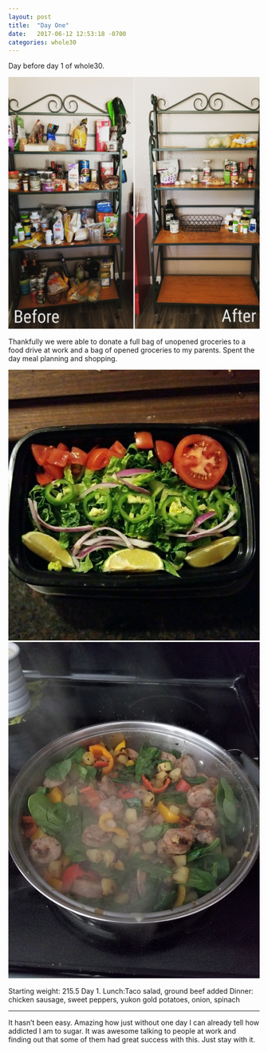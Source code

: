 ```yaml
---
layout: post
title:  "Day One"
date:   2017-06-12 12:53:18 -0700
categories: whole30
---
```


Day before day 1 of whole30. 

![Before and After](/assets/beforeafter.jpg)

Thankfully we were able to donate a full bag of unopened groceries to a food drive at work and a bag of opened groceries to my parents. Spent the day meal planning and shopping.

![Day One](/assets/20170612-02.jpg) ![Day One-2](/assets/20170612-03.jpg)

Starting weight: 215.5
Day 1.
Lunch:Taco salad, ground beef added 
Dinner: chicken sausage, sweet peppers, yukon gold potatoes, onion, spinach
______
It hasn’t been easy. Amazing how just without one day I can already tell how addicted I am to sugar. 
It was awesome talking to people at work and finding out that some of them had great success with this. Just stay with it.
